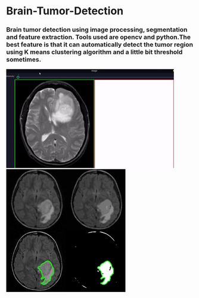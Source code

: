 # Brain-Tumor-Detection
### Brain tumor detection using image processing, segmentation and feature extraction. Tools used are opencv and python.The best feature is that it can automatically detect the tumor region using K means clustering algorithm and a little bit threshold sometimes. 
<img src="https://github.com/ashish1sasmal/Brain-Tumor-Detection/blob/master/Results/result_tumor_1.gif" width=450>
<img src="https://github.com/ashish1sasmal/Brain-Tumor-Detection/blob/master/Results/result_kmean.jpg" width=320>

